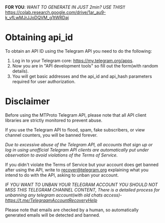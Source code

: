 **FOR YOU**: *WANT TO GENERATE IN JUST 2min? USE THIS!!* https://colab.research.google.com/drive/1ar_au9-k_vfLwMJrJJoDQVM_g1tWRDaj



#  Obtaining api_id
To obtain an API ID using the Telegram API you need to do the following:

1. Log in to your Telegram core: https://my.telegram.org/apps.
2. Now you are in "API development tools" so fill out the form(with random details).
3. You will get basic addresses and the api_id and api_hash parameters required for user authorization.

# Disclaimer

Before using the MTProto Telegram API, please note that all API client libraries are strictly monitored to prevent abuse.

If you use the Telegram API to flood, spam, fake subscribers, or view channel counters, you will be banned forever.

*Due to excessive abuse of the Telegram API, all accounts that sign up or log in using unofficial Telegram API clients are automatically put under observation to avoid violations of the Terms of Service.*

If you didn't violate the Terms of Service but your account does get banned after using the API, write to recover@telegram.org explaining what you intend to do with the API, asking to unban your account.

*IF YOU WANT TO UNBAN YOUR TELEGRAM ACCOUNT YOU SHOULD NOT MISS THIS TELEGRAM CHANNEL CONTENT, There is a detailed process for unbanning any telegram account(with old chats access)-  https://t.me/TelegraamAccountRecoveryHelp*

Please note that emails are checked by a human, so automatically generated emails will be detected and banned.
